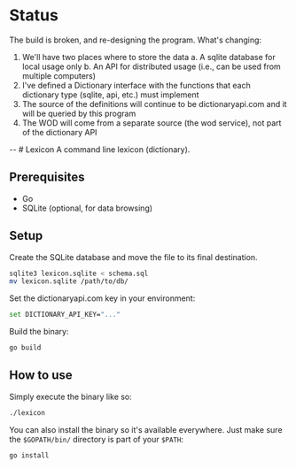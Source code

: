 # Status
The build is broken, and re-designing the program.
What's changing:
1. We'll have two places where to store the data
  a. A sqlite database for local usage only
  b. An API for distributed usage (i.e., can be used from multiple computers)
2. I've defined a Dictionary interface with the functions that each dictionary type (sqlite, api, etc.) must implement
3. The source of the definitions will continue to be dictionaryapi.com and it will be queried by this program
1. The WOD will come from a separate source (the wod service), not part of the dictionary API

-- # Lexicon
A command line lexicon (dictionary).

## Prerequisites
- Go
- SQLite (optional, for data browsing)

## Setup
Create the SQLite database and move the file to its final destination.
```sh
sqlite3 lexicon.sqlite < schema.sql
mv lexicon.sqlite /path/to/db/
```

Set the dictionaryapi.com key in your environment:
```sh
set DICTIONARY_API_KEY="..."
```

Build the binary:
```sh
go build
```

## How to use
Simply execute the binary like so:
```sh
./lexicon
```

You can also install the binary so it's available everywhere. Just make sure the `$GOPATH/bin/` directory is part of your `$PATH`:
```sh
go install
```
